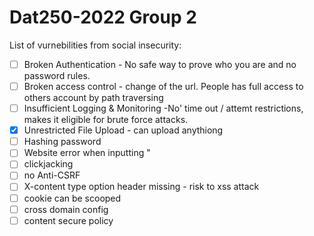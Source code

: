 # Dat250-2022 Group 2

List of vurnebilities from social insecurity:

- [ ]	Broken Authentication - No safe way to prove who you are and no password rules. 
- [ ]	Broken access control - change of the url. People has full access to others account by path traversing
- [ ]	Insufficient Logging & Monitoring -No' time out / attemt restrictions, makes it eligible for brute force attacks. 
- [x]	Unrestricted File Upload - can upload anythiong
- [ ]	Hashing password
- [ ]	Website error when inputting "
- [ ]	clickjacking
- [ ]	no Anti-CSRF
- [ ]	X-content type option header missing  - risk to xss attack
- [ ]	cookie can be scooped
- [ ]	cross domain config
- [ ]	content secure policy
